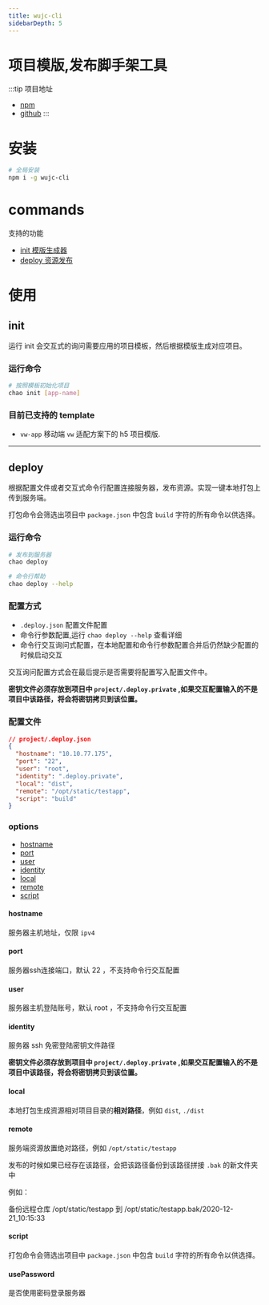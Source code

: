 ```yaml
---
title: wujc-cli
sidebarDepth: 5
---
```



# 项目模版,发布脚手架工具

:::tip 项目地址
- [npm](https://www.npmjs.com/package/wujc-cli)
- [github](https://github.com/actualchao/chao-cli)
:::


# 安装

```sh
# 全局安装
npm i -g wujc-cli
```

# commands
支持的功能

- [init 模版生成器](#init)
- [deploy 资源发布](#deploy)

# 使用

## init
 
运行 init 会交互式的询问需要应用的项目模板，然后根据模版生成对应项目。
### 运行命令
```sh
# 按照模板初始化项目
chao init [app-name]
```


### 目前已支持的 template

- `vw-app` 移动端 `vw` 适配方案下的 h5 项目模版.



--------------------------
## deploy

根据配置文件或者交互式命令行配置连接服务器，发布资源。实现一键本地打包上传到服务端。

打包命令会筛选出项目中 `package.json` 中包含 `build` 字符的所有命令以供选择。

### 运行命令

```sh
# 发布到服务器
chao deploy

# 命令行帮助
chao deploy --help
```


### 配置方式
- `.deploy.json` 配置文件配置
- 命令行参数配置,运行 `chao deploy --help` 查看详细
- 命令行交互询问式配置，在本地配置和命令行参数配置合并后仍然缺少配置的时候启动交互

交互询问配置方式会在最后提示是否需要将配置写入配置文件中。

**密钥文件必须存放到项目中 `project/.deploy.private` ,如果交互配置输入的不是项目中该路径，将会将密钥拷贝到该位置。**

### 配置文件
```json
// project/.deploy.json
{
  "hostname": "10.10.77.175",
  "port": "22",
  "user": "root",
  "identity": ".deploy.private",
  "local": "dist",
  "remote": "/opt/static/testapp",
  "script": "build"
}
```


### options
- [hostname](#hostname)
- [port](#port)
- [user](#user)
- [identity](#identity)
- [local](#local)
- [remote](#remote)
- [script](#script)

#### hostname

服务器主机地址，仅限 `ipv4`
#### port

服务器ssh连接端口，默认 22 ，不支持命令行交互配置
#### user

服务器主机登陆账号，默认 root ，不支持命令行交互配置
#### identity

服务器 ssh 免密登陆密钥文件路径

**密钥文件必须存放到项目中 `project/.deploy.private` ,如果交互配置输入的不是项目中该路径，将会将密钥拷贝到该位置。**
#### local

本地打包生成资源相对项目目录的**相对路径**，例如 `dist`, `./dist`
#### remote

服务端资源放置绝对路径，例如 `/opt/static/testapp`

发布的时候如果已经存在该路径，会把该路径备份到该路径拼接 `.bak` 的新文件夹中

例如：

备份远程仓库  /opt/static/testapp  到 /opt/static/testapp.bak/2020-12-21_10:15:33

#### script


打包命令会筛选出项目中 `package.json` 中包含 `build` 字符的所有命令以供选择。


#### usePassword

是否使用密码登录服务器
